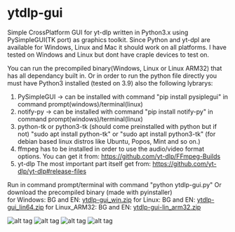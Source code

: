 # ytdlp-gui
Simple CrossPlatform GUI for yt-dlp written in Python3.x using PySimpleGUI(TK port) as graphics toolkit.
Since Python and yt-dpl are available for Windows, Linux and Mac it should work on all platforms.
I have tested on Windows and Linux but dont have craple devices to test on.

You can run the precompiled binary(Windows, Linux or Linux ARM32) that has all dependancy built in.
Or in order to run the python file directly you must have Python3 installed (tested on 3.9) also the following lybrarys:
1) PySimpleGUI -> can be installed with command "pip install pysiplegui" in command prompt(windows)/terminal(linux)
2) notify-py -> can be installed with command "pip install notify-py" in command prompt(windows)/terminal(linux)
3) python-tk or python3-tk (should come preinstalled with python but if not) "sudo apt install python-tk" or "sudo apt install python3-tk" (for debian based linux distros like Ubuntu, Popos, Mint and so on.)
4) ffmpeg has to be installed in order to use the audio/video format options. You can get it from: https://github.com/yt-dlp/FFmpeg-Builds
5) yt-dlp The most important part itself get from: https://github.com/yt-dlp/yt-dlp#release-files

Run in command prompt/terminal with command "python ytdlp-gui.py"
Or download the precompiled binary (made with pyinstaller)  
  for Windows: BG and EN: [ytdlp-gui_win.zip](https://github.com/JmanJulian/ytdlp-gui/files/8912791/ytdlp-gui_win.zip)
  for Linux: BG and EN: [ytdlp-gui_lin64.zip](https://github.com/JmanJulian/ytdlp-gui/files/8916241/ytdlp-gui_lin64.zip)
  for Linux_ARM32: BG and EN: [ytdlp-gui-lin_arm32.zip](https://github.com/JmanJulian/ytdlp-gui/files/8909632/ytdlp-gui-lin_arm32.zip)

![alt tag](https://github.com/JmanJulian/ytdlp-gui/blob/main/img/Screenshot/win10-12.png)
![alt tag](https://github.com/JmanJulian/ytdlp-gui/blob/main/img/Screenshot/win7-12e.png)
![alt tag](https://github.com/JmanJulian/ytdlp-gui/blob/main/img/Screenshot/ubuntu_mate_22.04-1.PNG)
![alt tag](https://github.com/JmanJulian/ytdlp-gui/blob/main/img/Screenshot/rpi4-12.png)
